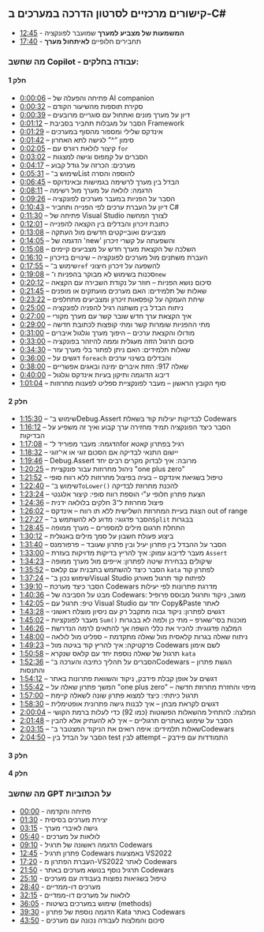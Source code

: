## קישורים מרכזיים לסרטון הדרכה במערכים ב-C#

- [12:45](https://youtu.be/fUEoGfG0HzU?si=tRJq5aesEA5XjTK_&t=690) - **המשמעות של מצביע למערך** שמועבר לפונקציה
- [17:40](https://youtu.be/fUEoGfG0HzU?si=gMntr5mXxGNdSj8g&t=1060) - תחבירים חלופיים **לאיתחול מערך**



### מה שחשב Copilot - עבודה בחלקים:
#### חלק 1
- [0:00:06](https://www.youtube.com/watch?v=fUEoGfG0HzU&t=6s) – פתיחה והפעלה של AI companion
- [0:00:32](https://www.youtube.com/watch?v=fUEoGfG0HzU&t=32s) – סקירת תוספות מהשיעור הקודם
- [0:00:39](https://www.youtube.com/watch?v=fUEoGfG0HzU&t=39s) – דיון על מערך מונים ואתחול עם סוגריים מרובעים
- [0:01:12](https://www.youtube.com/watch?v=fUEoGfG0HzU&t=72s) – הסבר על מגבלות תחביר בסביבת Framework
- [0:01:29](https://www.youtube.com/watch?v=fUEoGfG0HzU&t=89s) – אינדקס שלילי ומספור מהסוף במערכים
- [0:01:42](https://www.youtube.com/watch?v=fUEoGfG0HzU&t=102s) – סימון “^” לגישה לתא האחרון
- [0:02:05](https://www.youtube.com/watch?v=fUEoGfG0HzU&t=125s) – קיצור לולאת רוורס עם `for`
- [0:03:02](https://www.youtube.com/watch?v=fUEoGfG0HzU&t=182s) – הסברים על קמפוס וגישה למצגות
- [0:04:17](https://www.youtube.com/watch?v=fUEoGfG0HzU&t=257s) – מערכים: הכרזה על גודל קבוע
- [0:05:31](https://www.youtube.com/watch?v=fUEoGfG0HzU&t=331s) – שימוש ב־List להוספה והסרה
- [0:06:45](https://www.youtube.com/watch?v=fUEoGfG0HzU&t=405s) – הבדל בין מערך לרשימה בגמישות ובאינדוקס
- [0:08:11](https://www.youtube.com/watch?v=fUEoGfG0HzU&t=491s) – הדגמה: לולאה על מערך מול רשימה
- [0:09:26](https://www.youtube.com/watch?v=fUEoGfG0HzU&t=566s) – הסבר על הפניות במעבר מערכים לפונקציה
- [0:10:43](https://www.youtube.com/watch?v=fUEoGfG0HzU&t=643s) – דיון על העברת ערכים לפי הפנייה ותחביר C#
- [0:11:30](https://www.youtube.com/watch?v=fUEoGfG0HzU&t=690s) – פתיחה של Visual Studio לצורך המחשה
- [0:12:01](https://www.youtube.com/watch?v=fUEoGfG0HzU&t=721s) – כתובת זיכרון והבדלים בין הקצאה להפנייה
- [0:13:08](https://www.youtube.com/watch?v=fUEoGfG0HzU&t=788s) – מצביעים ואובייקטים חדשים מול העתקה
- [0:14:05](https://www.youtube.com/watch?v=fUEoGfG0HzU&t=845s) – הדגמה של 'new' והשפעתה על קשרי זיכרון
- [0:15:08](https://www.youtube.com/watch?v=fUEoGfG0HzU&t=908s) – השלכה של הקצאת מערך חדש על מצביעים קיימים
- [0:16:10](https://www.youtube.com/watch?v=fUEoGfG0HzU&t=970s) – העברת משתנים מול מערכים לפונקציה – שינויים בזיכרון
- [0:17:55](https://www.youtube.com/watch?v=fUEoGfG0HzU&t=1075s) – שימוש ב־`ref` להשפעה על זיכרון חיצוני
- [0:19:08](https://www.youtube.com/watch?v=fUEoGfG0HzU&t=1148s) – סכנות בשימוש לא מבוקר בהפניות ו־`new`
- [0:20:12](https://www.youtube.com/watch?v=fUEoGfG0HzU&t=1212s) – סיכום נושא הפניות – חוזר על נקודת השבירה עם הקצאה
- [0:21:45](https://www.youtube.com/watch?v=fUEoGfG0HzU&t=1305s) – שאלות של תלמידים: האם מערכים מועתקים או מופנים
- [0:23:22](https://www.youtube.com/watch?v=fUEoGfG0HzU&t=1402s) – שיחת העמקה על קופסאות זיכרון ומצביעים מתחלפים
- [0:25:00](https://www.youtube.com/watch?v=fUEoGfG0HzU&t=1500s) – ניתוח הבדל בין משתנה רגיל להפניה לפונקציה
- [0:27:00](https://www.youtube.com/watch?v=fUEoGfG0HzU&t=1620s) – איך הקצאת ערך חדש שובר קשר עם מערך מקורי
- [0:29:00](https://www.youtube.com/watch?v=fUEoGfG0HzU&t=1740s) – מתי ההפניות שומרות קשר ומתי קופצות לכתובת חדשה
- [0:31:00](https://www.youtube.com/watch?v=fUEoGfG0HzU&t=1860s) – מודולו והקצאת ערכים – היפוך מערך וגלגול איברים
- [0:33:00](https://www.youtube.com/watch?v=fUEoGfG0HzU&t=1980s) – סיכום תרגול הזזה מעגלית וממה להיזהר בפונקציה
- [0:34:30](https://www.youtube.com/watch?v=fUEoGfG0HzU&t=2070s) – שאלות תלמידים: האם ניתן לפתור בלי מערך עזר
- [0:36:00](https://www.youtube.com/watch?v=fUEoGfG0HzU&t=2160s) – דגשים על `foreach` והבדלים בשינוי ערכים
- [0:38:00](https://www.youtube.com/watch?v=fUEoGfG0HzU&t=2280s) – שאלה 917: הזזת איברים ימינה ובאגים אפשריים
- [0:40:00](https://www.youtube.com/watch?v=fUEoGfG0HzU&t=2400s) – דיבוג הדוגמה ותיקון בעיות אינדקס וגלגול
- [1:01:04](https://www.youtube.com/watch?v=fUEoGfG0HzU&t=3664s) – סוף הקובץ הראשון – מעבר לפונקציית ספליט לפענוח מחרוזות

#### חלק 2
- [1:15:30](https://www.youtube.com/watch?v=fUEoGfG0HzU&t=4650s) – שימוש ב־Debug.Assert לבדיקות יעילות קוד בשאלת Codewars
- [1:16:12](https://www.youtube.com/watch?v=fUEoGfG0HzU&t=4672s) – הסבר כיצד הפונקציה תמיד מחזירה ערך קבוע ואיך זה משפיע על הבדיקות
- [1:17:08](https://www.youtube.com/watch?v=fUEoGfG0HzU&t=4628s) – הדגמה: מעבר מפוריד ל־for רגיל בפתרון קאטא
- [1:18:32](https://www.youtube.com/watch?v=fUEoGfG0HzU&t=4712s) – יישום התנאי לבדיקה אם הסכום זוגי או אי־זוגי
- [1:19:46](https://www.youtube.com/watch?v=fUEoGfG0HzU&t=4786s) – Debug.Assert מרובה: איך לבדוק מקרים רבים יחד
- [1:20:25](https://www.youtube.com/watch?v=fUEoGfG0HzU&t=4825s) – ניהול מחרוזות עבור פונקציית "one plus zero"
- [1:21:52](https://www.youtube.com/watch?v=fUEoGfG0HzU&t=4912s) – טיפול בשגיאת אינדקס – בעיה בפיצול מחרוזות ללא רווח סופי
- [1:22:40](https://www.youtube.com/watch?v=fUEoGfG0HzU&t=4960s) – שימוש ב־`ToLower()` להכנת מחרוזת לבדיקה
- [1:23:24](https://www.youtube.com/watch?v=fUEoGfG0HzU&t=5004s) – הצעת פתרון חלופי ע"י הוספת רווח סופי: קיצור אלגנטי
- [1:24:36](https://www.youtube.com/watch?v=fUEoGfG0HzU&t=5076s) – פיצול מחרוזת ל־3 חלקים בלולאה ידנית
- [1:26:02](https://www.youtube.com/watch?v=fUEoGfG0HzU&t=5162s) – הצגת בעיית המחרוזת השלישית ללא תו רווח – אינדקס out of range
- [1:27:27](https://www.youtube.com/watch?v=fUEoGfG0HzU&t=5247s) – הסבר פדגוגי: מדוע לא להשתמש ב־`Split` בבגרות
- [1:28:45](https://www.youtube.com/watch?v=fUEoGfG0HzU&t=5325s) – התחלת תרגום מילים למספרים – מערך ממופה
- [1:30:12](https://www.youtube.com/watch?v=fUEoGfG0HzU&t=5412s) – ביצוע פעולת חשבון על סמך מילים באנגלית
- [1:31:40](https://www.youtube.com/watch?v=fUEoGfG0HzU&t=5500s) – הסבר על ההבדל בין פתרון יעיל ובין פתרון שעובד – פרפורמנס
- [1:33:00](https://www.youtube.com/watch?v=fUEoGfG0HzU&t=5580s) – מעבר לדיבוג עמוק: איך להריץ בדיקות מדויקות בעזרת `Assert`
- [1:34:23](https://www.youtube.com/watch?v=fUEoGfG0HzU&t=5663s) – שיקולים בבחירת שיטה לפתרון: אייפים מול מערך ממופה
- [1:35:52](https://www.youtube.com/watch?v=fUEoGfG0HzU&t=5752s) – הסבר כיצד להשתמש בתבנית עם קלאס `kata` לפתרון קוד
- [1:37:24](https://www.youtube.com/watch?v=fUEoGfG0HzU&t=5844s) – שימוש נכון ב־Visual Studio לפיתוח קוד תרגול מאורגן
- [1:39:10](https://www.youtube.com/watch?v=fUEoGfG0HzU&t=5950s) – הסבר כיצד מערכת Codewars מדרגת פתרונות לפי יעילות
- [1:40:36](https://www.youtube.com/watch?v=fUEoGfG0HzU&t=6036s) – מבט על הסביבה של Codewars: משוב, ניקוד ותרגול מבוסס פרופיל
- [1:42:05](https://www.youtube.com/watch?v=fUEoGfG0HzU&t=6125s) – טיפ: תרגול עם Visual Studio יחד עם Copy&Paste לאתר
- [1:43:28](https://www.youtube.com/watch?v=fUEoGfG0HzU&t=6208s) – דגשים לפתרון: ניקוד גבוה מתקבל רק עם ניסיון מוצלח ראשוני
- [1:45:02](https://www.youtube.com/watch?v=fUEoGfG0HzU&t=6302s) – מעבר לפונקציות `Sum()` מוכנות בסי־שארפ – מתי כן ולמה לא בבגרות
- [1:46:26](https://www.youtube.com/watch?v=fUEoGfG0HzU&t=6386s) – המלצה פדגוגית: להכיר את כללי השפה אך להתאים לרמה הנדרשת
- [1:48:00](https://www.youtube.com/watch?v=fUEoGfG0HzU&t=6480s) – ניתוח שאלה בגרות קלאסית מול שאלה מתקדמת – ספליט מול לולאה
- [1:49:23](https://www.youtube.com/watch?v=fUEoGfG0HzU&t=6563s) – פרקטיקה: איך להריץ קוד בגיטה מול Codewars לשם אימון
- [1:50:58](https://www.youtube.com/watch?v=fUEoGfG0HzU&t=6658s) – תרגול של שאלה נוספת יחד עם קלאס שנקרא `kata`
- [1:52:36](https://www.youtube.com/watch?v=fUEoGfG0HzU&t=6756s) – הסברים על תהליך כתיבה והערכה ב־Codewars – הגשת פתרון והתנסות
- [1:54:12](https://www.youtube.com/watch?v=fUEoGfG0HzU&t=6852s) – דגשים על אופן קבלת פידבק, ניקוד והשוואת פתרונות באתר
- [1:55:42](https://www.youtube.com/watch?v=fUEoGfG0HzU&t=6942s) – המשך פתרון שאלה על "one plus zero" – מיפוי והחזרת מחרוזת חדשה
- [1:57:00](https://www.youtube.com/watch?v=fUEoGfG0HzU&t=7020s) – תרגול כיתתי: כיצד למצוא פתרון שונה לשאלה קיימת
- [1:58:30](https://www.youtube.com/watch?v=fUEoGfG0HzU&t=7110s) – דגשים לקראת מבחן – איך לבנות גישה פתרונית אופטימלית
- [2:00:04](https://www.youtube.com/watch?v=fUEoGfG0HzU&t=7204s) – המלצה: להתחיל מהשאלות הפשוטות (כמו 92) כדי לעלות ברמת הקושי
- [2:01:48](https://www.youtube.com/watch?v=fUEoGfG0HzU&t=7308s) – הסבר על שימוש באתרים תרגוליים – איך לא להעתיק אלא להבין
- [2:03:15](https://www.youtube.com/watch?v=fUEoGfG0HzU&t=7395s) – שאלות תלמידים: איפה רואים את הניקוד המצטבר ב־Codewars
- [2:04:50](https://www.youtube.com/watch?v=fUEoGfG0HzU&t=7490s) – הסבר על הבדל בין test לבין attempt – התמודדות עם פידבק


#### חלק 3


#### חלק 4


### מה שחשב GPT על הכתוביות

- [00:00](https://youtu.be/fUEoGfG0HzU?t=0) - פתיחה והקדמה
- [01:30](https://youtu.be/fUEoGfG0HzU?t=90) - יצירת מערכים בסיסית
- [03:15](https://youtu.be/fUEoGfG0HzU?t=195) - גישה לאיברי מערך
- [05:40](https://youtu.be/fUEoGfG0HzU?t=340) - לולאות על מערכים
- [09:10](https://youtu.be/fUEoGfG0HzU?t=550) - הדגמה ראשונה של תרגיל Codewars
- [12:45](https://youtu.be/fUEoGfG0HzU?t=765) - פתרון תרגיל Codewars באמצעות VS2022
- [17:20](https://youtu.be/fUEoGfG0HzU?t=1040) - העברת הפתרון מ-VS2022 לאתר Codewars
- [21:50](https://youtu.be/fUEoGfG0HzU?t=1310) - תרגיל נוסף בנושא מערכים באתר Codewars
- [25:10](https://youtu.be/fUEoGfG0HzU?t=1510) - טיפול בשגיאות נפוצות בעבודה עם מערכים
- [28:40](https://youtu.be/fUEoGfG0HzU?t=1720) - מערכים דו-ממדיים
- [32:15](https://youtu.be/fUEoGfG0HzU?t=1935) - לולאות על מערכים דו-ממדיים
- [36:05](https://youtu.be/fUEoGfG0HzU?t=2165) - שימוש במערכים בשיטות (methods)
- [39:30](https://youtu.be/fUEoGfG0HzU?t=2370) - הדגמה נוספת של פתרון Kata באתר Codewars
- [43:50](https://youtu.be/fUEoGfG0HzU?t=2630) - סיכום והמלצות לעבודה נכונה עם מערכים

